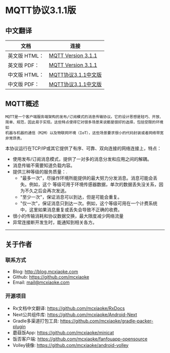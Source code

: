 # MQTT协议3.1.1版

## 中文翻译

文档|连接
----|----
英文版 HTML：| [MQTT Version 3.1.1](http://docs.oasis-open.org/mqtt/mqtt/v3.1.1/mqtt-v3.1.1.html)
英文版 PDF：| [MQTT Version 3.1.1](http://docs.oasis-open.org/mqtt/mqtt/v3.1.1/mqtt-v3.1.1.pdf)
中文版 HTML：| [MQTT协议3.1.1中文版](http://mcxiaoke.github.io/mqtt/protocol/MQTT-3.1.1-CN.html)
中文版 PDF：| [MQTT协议3.1.1中文版](protocol/MQTT-3.1.1-CN.pdf)

## MQTT概述

```
MQTT是一个客户端服务端架构的发布/订阅模式的消息传输协议。它的设计思想是轻巧、开放、
简单、规范，因此易于实现。这些特点使得它对很多场景来说都是很好的选择，包括受限的环境如
机器与机器的通信（M2M）以及物联网环境（IoT），这些场景要求很小的代码封装或者网络带宽
非常昂贵。
```

本协议运行在TCP/IP或其它提供了有序、可靠、双向连接的网络连接上，特点：

* 使用发布/订阅消息模式，提供了一对多的消息分发和应用之间的解耦。
* 消息传输不需要知道负载内容。
* 提供三种等级的服务质量：.
	- "最多一次"，尽操作环境所能提供的最大努力分发消息。消息可能会丢失。例如，这个
等级可用于环境传感器数据，单次的数据丢失没关系，因为不久之后会再次发送。
	- "至少一次"，保证消息可以到达，但是可能会重复。
	- "仅一次"，保证消息只到达一次。例如，这个等级可用在一个计费系统中，这里如果消息重复或丢失会导致不正确的收费。
* 很小的传输消耗和协议数据交换，最大限度减少网络流量
* 异常连接断开发生时，能通知到相关各方。

------
## 关于作者

### 联系方式
* Blog: <http://blog.mcxiaoke.com>
* Github: <https://github.com/mcxiaoke>
* Email: [mail@mcxiaoke.com](mailto:mail@mcxiaoke.com)

### 开源项目

* Rx文档中文翻译: <https://github.com/mcxiaoke/RxDocs>
* Next公共组件库: <https://github.com/mcxiaoke/Android-Next>
* Gradle多渠道打包工具: <https://github.com/mcxiaoke/gradle-packer-plugin>
* 蘑菇饭App: <https://github.com/mcxiaoke/minicat>
* 饭否客户端: <https://github.com/mcxiaoke/fanfouapp-opensource>
* Volley镜像: <https://github.com/mcxiaoke/android-volley>